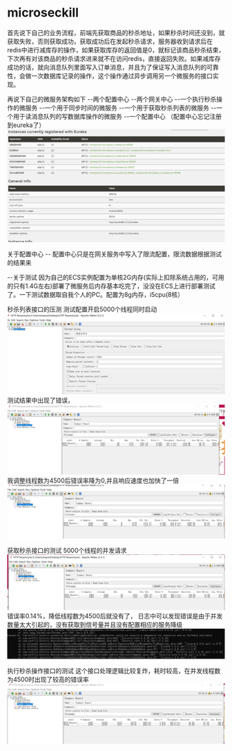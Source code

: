 # microseckill
首先说下自己的业务流程，前端先获取商品的秒杀地址，如果秒杀时间还没到，就获取失败，否则获取成功，获取成功后在发起秒杀请求，服务器收到请求后在redis中进行减库存的操作，如果获取库存的返回值是0，就标记该商品秒杀结束，下次再有对该商品的秒杀请求进来就不在访问redis，直接返回失败。如果减库存成功的话，就向消息队列里面写入订单消息，并且为了保证写入消息队列的可靠性，会做一次数据库记录的操作，这个操作通过异步调用另一个微服务的接口实现。

再说下自己的微服务架构如下
--两个配置中心
--两个网关中心
--一个执行秒杀操作的微服务
--一个用于同步时间的微服务
--一个用于获取秒杀列表的微服务
--一个用于读消息队列的写数据库操作的微服务
--一个配置中心
（配置中心忘记注册到eureka了）
![image](https://github.com/c2mike/microseckill/blob/master/pic/%E6%8D%95%E8%8E%B7.PNG)

关于配置中心
-- 配置中心只是在网关服务中写入了限流配置，限流数据根据测试的结果来

--关于测试
因为自己的ECS实例配置为单核2G内存(实际上扣除系统占用的，可用的只有1.4G左右)部署了微服务后内存基本吃完了，没没在ECS上进行部署测试了。一下测试数据取自我个人的PC。配置为8g内存，i5cpu(8核）

秒杀列表接口的压测
测试配置开启5000个线程同时启动
![image](https://github.com/c2mike/microseckill/blob/master/pic/%E6%8D%95%E8%8E%B71.PNG)
测试结果中出现了错误，
![image](https://github.com/c2mike/microseckill/blob/master/pic/%E6%8D%95%E8%8E%B73.PNG)
我调整线程数为4500后错误率降为0,并且响应速度也加快了一倍
![image](https://github.com/c2mike/microseckill/blob/master/pic/%E6%8D%95%E8%8E%B74.PNG)

获取秒杀接口的测试
5000个线程的并发请求
![image](https://github.com/c2mike/microseckill/blob/master/pic/%E6%8D%95%E8%8E%B75.PNG)
错误率0.14%，降低线程数为4500后就没有了，
日志中可以发现错误是由于并发数量太大引起的，没有获取到信号量并且没有配置相应的服务降级
![image](https://github.com/c2mike/microseckill/blob/master/pic/%E6%8D%95%E8%8E%B76.PNG)


执行秒杀操作接口的测试
这个接口处理逻辑比较复炸，耗时较高，在并发线程数为4500时出现了较高的错误率
![image](https://github.com/c2mike/microseckill/blob/master/pic/%E6%8D%95%E8%8E%B78.PNG)
